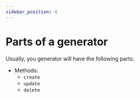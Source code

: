 ```yaml
---
sidebar_position: 4
---
```


# Parts of a generator

Usually, you generator will have the following parts:
- Methods:
  - `create`
  - `update`
  - `delete`

